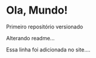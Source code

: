 # Ola, Mundo!
 Primeiro repositório versionado

 Alterando readme...

Essa linha foi adicionada no site....
